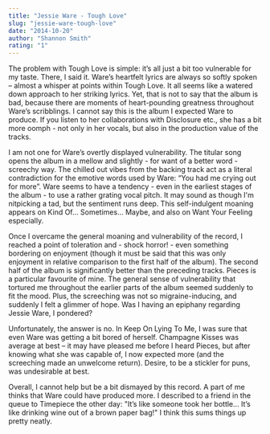 ```yaml
---
title: "Jessie Ware - Tough Love"
slug: "jessie-ware-tough-love"
date: "2014-10-20"
author: "Shannon Smith"
rating: "1"
---
```


The problem with Tough Love is simple: it’s all just a bit too vulnerable for my taste. There, I said it. Ware’s heartfelt lyrics are always so softly spoken – almost a whisper at points within Tough Love. It all seems like a watered down approach to her striking lyrics. Yet, that is not to say that the album is bad, because there are moments of heart-pounding greatness throughout Ware’s scribblings. I cannot say this is the album I expected Ware to produce. If you listen to her collaborations with Disclosure etc., she has a bit more oomph - not only in her vocals, but also in the production value of the tracks.

I am not one for Ware’s overtly displayed vulnerability. The titular song opens the album in a mellow and slightly - for want of a better word - screechy way. The chilled out vibes from the backing track act as a literal contradiction for the emotive words used by Ware: “You had me crying out for more”. Ware seems to have a tendency - even in the earliest stages of the album - to use a rather grating vocal pitch. It may sound as though I'm nitpicking a tad, but the sentiment runs deep. This self-indulgent moaning appears on Kind Of… Sometimes… Maybe, and also on Want Your Feeling especially.

Once I overcame the general moaning and vulnerability of the record, I reached a point of toleration and - shock horror! - even something bordering on enjoyment (though it must be said that this was only enjoyment in relative comparison to the first half of the album). The second half of the album is significantly better than the preceding tracks. Pieces is a particular favourite of mine. The general sense of vulnerability that tortured me throughout the earlier parts of the album seemed suddenly to fit the mood. Plus, the screeching was not so migraine-inducing, and suddenly I felt a glimmer of hope. Was I having an epiphany regarding Jessie Ware, I pondered?

Unfortunately, the answer is no. In Keep On Lying To Me, I was sure that even Ware was getting a bit bored of herself. Champagne Kisses was average at best – it may have pleased me before I heard Pieces, but after knowing what she was capable of, I now expected more (and the screeching made an unwelcome return). Desire, to be a stickler for puns, was undesirable at best.

Overall, I cannot help but be a bit dismayed by this record. A part of me thinks that Ware could have produced more. I described to a friend in the queue to Timepiece the other day: "It’s like someone took her bottle… It’s like drinking wine out of a brown paper bag!" I think this sums things up pretty neatly.
